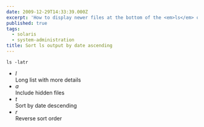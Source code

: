 ```yaml
---
date: 2009-12-29T14:33:39.000Z
excerpt: 'How to display newer files at the bottom of the <em>ls</em> output on Solaris 10:'
published: true
tags:
  - solaris
  - system-administration
title: Sort ls output by date ascending
---
```

```shell
ls -latr
```

*   _l_  
    Long list with more details
*   _a_  
    Include hidden files
*   _t_  
    Sort by date descending
*   _r_  
    Reverse sort order
